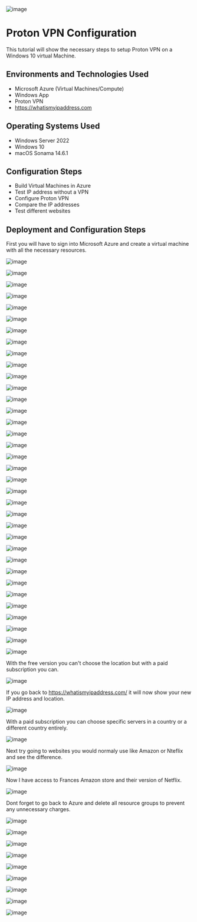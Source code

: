  ![image](https://github.com/user-attachments/assets/283b3ce1-ca1f-4f12-9d59-c9be2606d963)



<h1>Proton VPN Configuration</h1>
This tutorial will show the necessary steps to setup Proton VPN on a Windows 10 virtual Machine.<br />





<h2>Environments and Technologies Used</h2>

- Microsoft Azure (Virtual Machines/Compute)
- Windows App
- Proton VPN
- https://whatismyipaddress.com

<h2>Operating Systems Used </h2>

- Windows Server 2022
- Windows 10 
- macOS Sonama 14.6.1

<h2>Configuration Steps</h2>

- Build Virtual Machines in Azure 
- Test IP address without a VPN 
- Configure Proton VPN 
- Compare the IP addresses
- Test different websites 

<h2>Deployment and Configuration Steps</h2>

First you will have to sign into Microsoft Azure and create a virtual machine with all the necessary resources. 

![image](https://github.com/user-attachments/assets/31439c5a-1241-42fe-a3d9-2b15d2ccc223)

![image](https://github.com/user-attachments/assets/92addc01-7625-4e4e-b023-6cc7fc1d836a)

![image](https://github.com/user-attachments/assets/e44705cb-5f8b-45cd-8242-97a5edfac753)

![image](https://github.com/user-attachments/assets/f0bc7d72-4c51-4426-832b-a146bb6ad192)

![image](https://github.com/user-attachments/assets/12cbd73d-1bbb-45fa-a7fd-2ed2efde3062)

![image](https://github.com/user-attachments/assets/3196ab89-fde4-403f-af39-7fe7e961a1e4)

![image](https://github.com/user-attachments/assets/acf0e8be-d250-4a59-a777-077e6f7d0106)

![image](https://github.com/user-attachments/assets/92541ccb-257e-41a3-b9e4-dc76226b95f8)

![image](https://github.com/user-attachments/assets/10d40db6-4ac6-4e16-ae16-7d831e632dad)

![image](https://github.com/user-attachments/assets/abf01958-4b6e-4507-849b-1002b93261ab)

![image](https://github.com/user-attachments/assets/d77e1fb8-35c9-4ce3-a3f9-e74248afadbb)

![image](https://github.com/user-attachments/assets/483cf06d-4735-46ff-9c1a-d0637f0ace72)

![image](https://github.com/user-attachments/assets/1c4f8d72-90ab-4cf1-8081-462ada588163)

![image](https://github.com/user-attachments/assets/75c03936-0233-4145-8c47-484ea2e3b5e9)

![image](https://github.com/user-attachments/assets/ac00ae9d-270d-4d28-814e-76ac49be0a22)

![image](https://github.com/user-attachments/assets/763ddd6e-333c-433e-abc0-04931903f5bb)

![image](https://github.com/user-attachments/assets/4f70284c-fecf-4ee4-b950-2f4e76fdb28b)

![image](https://github.com/user-attachments/assets/5c693e9d-7395-4ffd-94f4-ee9b8b287ce8)

![image](https://github.com/user-attachments/assets/ca5fa26b-2f63-4a3c-b060-65fe3f8703e5)

![image](https://github.com/user-attachments/assets/7673bde5-1099-4977-8594-c9ac82959222)

![image](https://github.com/user-attachments/assets/8cc8464f-7b91-434a-b0aa-27a9ff6b6084)

![image](https://github.com/user-attachments/assets/1e2a7b7c-16b9-41f0-91be-f4f302d22b20)

![image](https://github.com/user-attachments/assets/c92cabc1-0afa-49cc-afdb-ce9821f25fcd)

![image](https://github.com/user-attachments/assets/1c6a008a-fd48-4e3c-af0c-174a963bbf4f)

![image](https://github.com/user-attachments/assets/9b33d5bb-1825-4916-86bc-127cd9a0da90)

![image](https://github.com/user-attachments/assets/3ddd8843-b7f1-4026-862f-e1c213d7ce96)

![image](https://github.com/user-attachments/assets/1e7c6da8-f036-471c-8bb2-9976f9b239ac)

![image](https://github.com/user-attachments/assets/07dd028f-d1bc-428c-a3c8-d44a9f402ede)

![image](https://github.com/user-attachments/assets/7e152634-ab0f-4673-aa1b-0a29b26fb3ca)

![image](https://github.com/user-attachments/assets/f1180b37-ef81-45a3-a137-2f92d04ebabf)

![image](https://github.com/user-attachments/assets/3b9e5162-f7c9-4e12-8512-52c09ee420a9)

![image](https://github.com/user-attachments/assets/7f08275c-229c-40a5-a612-b0cc7e3fbd2f)

![image](https://github.com/user-attachments/assets/3c03f7ed-0e93-42ab-85bb-32e6d54580a0)

![image](https://github.com/user-attachments/assets/c063ee02-79d0-46c2-8a68-683a1957447c)

![image](https://github.com/user-attachments/assets/4310aeb5-06e7-4b59-8f5f-9e9a9f14e3b3)



With the free version you can't choose the location but with a paid subscription you can.

![image](https://github.com/user-attachments/assets/17afd775-3216-4fc8-abe0-316ee89b9b99)

If you go back to https://whatismyipaddress.com/ it will now show your new IP address and location. 

![image](https://github.com/user-attachments/assets/5480acff-d669-4932-a029-9ff5cfad25fc)

With a paid subscription you can choose specific servers in a country or a different country entirely.

![image](https://github.com/user-attachments/assets/be065cd6-20bf-491a-bbb5-e6d40df3d50a)

Next try going to websites you would normaly use like Amazon or Nteflix and see the difference. 

![image](https://github.com/user-attachments/assets/426d7f34-2e1f-46b4-a38b-8e671b257fa2)

Now I have access to Frances Amazon store and their version of Netflix. 

![image](https://github.com/user-attachments/assets/63b10c8d-6b4f-42f0-95a0-196d49ee5632)

Dont forget to go back to Azure and delete all resource groups to prevent any unnecessary charges.

![image](https://github.com/user-attachments/assets/92652485-3d0a-4dd9-838e-68e876b4da93)

![image](https://github.com/user-attachments/assets/be165b43-66ee-4d95-ab5c-3be5d836d565)

![image](https://github.com/user-attachments/assets/1fe83fd2-a689-4ba0-ba70-e65593cf9bdb)

![image](https://github.com/user-attachments/assets/473c92f3-48e1-4bb4-9914-09d9434ce9d2)

![image](https://github.com/user-attachments/assets/8125c136-862f-438d-9ddf-87fa7441dcb2)

![image](https://github.com/user-attachments/assets/e6f3eb2a-3e95-4243-9703-a88c0d999c4f)

![image](https://github.com/user-attachments/assets/f4d38113-14db-4bc4-916a-cfe1c25910cd)

![image](https://github.com/user-attachments/assets/f9327342-7f52-4b31-b608-f8c57acb58e2)

![image](https://github.com/user-attachments/assets/3e722fb0-b2d3-437a-8508-0a61e55d0a85)
